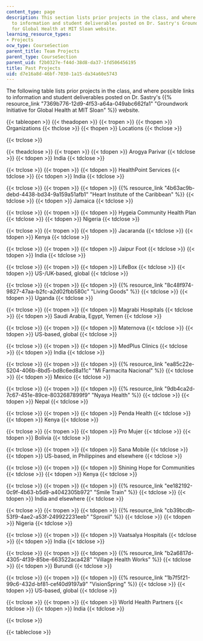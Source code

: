 ```yaml
---
content_type: page
description: This section lists prior projects in the class, and where possible links
  to information and student deliverables posted on Dr. Sastry's Groundwork Initiative
  for Global Health at MIT Sloan website.
learning_resource_types:
- Projects
ocw_type: CourseSection
parent_title: Team Projects
parent_type: CourseSection
parent_uid: f2b0327e-f44d-38d8-da37-1fd506456195
title: Past Projects
uid: d7e16a8d-46bf-7030-1a15-da34a60e5743
---
```


The following table lists prior projects in the class, and where possible links to information and student deliverables posted on Dr. Sastry's {{% resource_link "7369b776-12d9-4f53-a64a-049abc662fa1" "Groundwork Initiative for Global Health at MIT Sloan" %}} website.

{{< tableopen >}}
{{< theadopen >}}
{{< tropen >}}
{{< thopen >}}
Organizations
{{< thclose >}}
{{< thopen >}}
Locations
{{< thclose >}}

{{< trclose >}}

{{< theadclose >}}
{{< tropen >}}
{{< tdopen >}}
Arogya Parivar
{{< tdclose >}}
{{< tdopen >}}
India
{{< tdclose >}}

{{< trclose >}}
{{< tropen >}}
{{< tdopen >}}
HealthPoint Services
{{< tdclose >}}
{{< tdopen >}}
India
{{< tdclose >}}

{{< trclose >}}
{{< tropen >}}
{{< tdopen >}}
{{% resource_link "4b63ac9b-debd-4438-bd34-9a159a51afb1" "Heart Institute of the Caribbean" %}}
{{< tdclose >}}
{{< tdopen >}}
Jamaica
{{< tdclose >}}

{{< trclose >}}
{{< tropen >}}
{{< tdopen >}}
Hygeia Community Health Plan
{{< tdclose >}}
{{< tdopen >}}
Nigeria
{{< tdclose >}}

{{< trclose >}}
{{< tropen >}}
{{< tdopen >}}
Jacaranda
{{< tdclose >}}
{{< tdopen >}}
Kenya
{{< tdclose >}}

{{< trclose >}}
{{< tropen >}}
{{< tdopen >}}
Jaipur Foot
{{< tdclose >}}
{{< tdopen >}}
India
{{< tdclose >}}

{{< trclose >}}
{{< tropen >}}
{{< tdopen >}}
LifeBox
{{< tdclose >}}
{{< tdopen >}}
US-/UK-based, global
{{< tdclose >}}

{{< trclose >}}
{{< tropen >}}
{{< tdopen >}}
{{% resource_link "8c48f974-9827-47aa-b2fc-a2d02fbb580c" "Living Goods" %}}
{{< tdclose >}}
{{< tdopen >}}
Uganda
{{< tdclose >}}

{{< trclose >}}
{{< tropen >}}
{{< tdopen >}}
Magrabi Hospitals
{{< tdclose >}}
{{< tdopen >}}
Saudi Arabia, Egypt, Yemen
{{< tdclose >}}

{{< trclose >}}
{{< tropen >}}
{{< tdopen >}}
Maternova
{{< tdclose >}}
{{< tdopen >}}
US-based, global
{{< tdclose >}}

{{< trclose >}}
{{< tropen >}}
{{< tdopen >}}
MedPlus Clinics
{{< tdclose >}}
{{< tdopen >}}
India
{{< tdclose >}}

{{< trclose >}}
{{< tropen >}}
{{< tdopen >}}
{{% resource_link "ea85c22e-5204-406b-8bd5-bd8c6ed8a11c" "Mi Farmacita Nacional" %}}
{{< tdclose >}}
{{< tdopen >}}
Mexico
{{< tdclose >}}

{{< trclose >}}
{{< tropen >}}
{{< tdopen >}}
{{% resource_link "9db4ca2d-7c67-451e-89ce-8032687899f9" "Nyaya Health" %}}
{{< tdclose >}}
{{< tdopen >}}
Nepal
{{< tdclose >}}

{{< trclose >}}
{{< tropen >}}
{{< tdopen >}}
Penda Health
{{< tdclose >}}
{{< tdopen >}}
Kenya
{{< tdclose >}}

{{< trclose >}}
{{< tropen >}}
{{< tdopen >}}
Pro Mujer
{{< tdclose >}}
{{< tdopen >}}
Bolivia
{{< tdclose >}}

{{< trclose >}}
{{< tropen >}}
{{< tdopen >}}
Sana Mobile
{{< tdclose >}}
{{< tdopen >}}
US-based, in Philippines and elsewhere
{{< tdclose >}}

{{< trclose >}}
{{< tropen >}}
{{< tdopen >}}
Shining Hope for Communities
{{< tdclose >}}
{{< tdopen >}}
Kenya
{{< tdclose >}}

{{< trclose >}}
{{< tropen >}}
{{< tdopen >}}
{{% resource_link "ee182192-0c9f-4b63-b5d9-a4042305b972" "Smile Train" %}}
{{< tdclose >}}
{{< tdopen >}}
India and elsewhere
{{< tdclose >}}

{{< trclose >}}
{{< tropen >}}
{{< tdopen >}}
{{% resource_link "cb39bcdb-53f9-4ae2-a53f-249922231eeb" "Sproxil" %}}
{{< tdclose >}}
{{< tdopen >}}
Nigeria
{{< tdclose >}}

{{< trclose >}}
{{< tropen >}}
{{< tdopen >}}
Vaatsalya Hospitals
{{< tdclose >}}
{{< tdopen >}}
India
{{< tdclose >}}

{{< trclose >}}
{{< tropen >}}
{{< tdopen >}}
{{% resource_link "b2a6817d-4305-4f39-85be-663522aca428" "Village Health Works" %}}
{{< tdclose >}}
{{< tdopen >}}
Burundi
{{< tdclose >}}

{{< trclose >}}
{{< tropen >}}
{{< tdopen >}}
{{% resource_link "1b7f5f21-99c6-432d-bf81-cef40d9197a9" "VisionSpring" %}}
{{< tdclose >}}
{{< tdopen >}}
US-based, global
{{< tdclose >}}

{{< trclose >}}
{{< tropen >}}
{{< tdopen >}}
World Health Partners
{{< tdclose >}}
{{< tdopen >}}
India
{{< tdclose >}}

{{< trclose >}}

{{< tableclose >}}